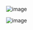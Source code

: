 ![image](https://github.com/user-attachments/assets/477e034a-e9b9-4d64-86e6-ba2eac189498)

![image](https://github.com/user-attachments/assets/c42433fc-1e39-4bb5-8dae-26910cf7c894)

